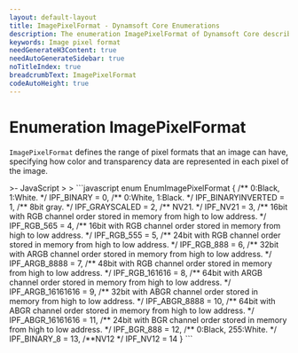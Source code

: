 ```yaml
---
layout: default-layout
title: ImagePixelFormat - Dynamsoft Core Enumerations
description: The enumeration ImagePixelFormat of Dynamsoft Core describes all supported image pixel formats.
keywords: Image pixel format
needGenerateH3Content: true
needAutoGenerateSidebar: true
noTitleIndex: true
breadcrumbText: ImagePixelFormat
codeAutoHeight: true
---
```


# Enumeration ImagePixelFormat

`ImagePixelFormat` defines the range of pixel formats that an image can have, specifying how color and transparency data are represented in each pixel of the image.

<div class="sample-code-prefix template2"></div>
   >- JavaScript
   >
>
```javascript
enum EnumImagePixelFormat {
   /** 0:Black, 1:White. */
   IPF_BINARY = 0,
   /** 0:White, 1:Black. */
   IPF_BINARYINVERTED = 1,
   /** 8bit gray. */
   IPF_GRAYSCALED = 2,
   /** NV21. */
   IPF_NV21 = 3,
   /** 16bit with RGB channel order stored in memory from high to low address. */
   IPF_RGB_565 = 4,
   /** 16bit with RGB channel order stored in memory from high to low address. */
   IPF_RGB_555 = 5,
   /** 24bit with RGB channel order stored in memory from high to low address. */
   IPF_RGB_888 = 6,
   /** 32bit with ARGB channel order stored in memory from high to low address. */
   IPF_ARGB_8888 = 7,
   /** 48bit with RGB channel order stored in memory from high to low address. */
   IPF_RGB_161616 = 8,
   /** 64bit with ARGB channel order stored in memory from high to low address. */
   IPF_ARGB_16161616 = 9,
   /** 32bit with ABGR channel order stored in memory from high to low address. */
   IPF_ABGR_8888 = 10,
   /** 64bit with ABGR channel order stored in memory from high to low address. */
   IPF_ABGR_16161616 = 11,
   /** 24bit with BGR channel order stored in memory from high to low address. */
   IPF_BGR_888 = 12,
   /** 0:Black, 255:White. */
   IPF_BINARY_8 = 13,
   /**NV12 */
   IPF_NV12 = 14
}
```